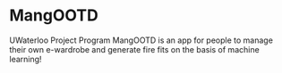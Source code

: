 # MangOOTD
UWaterloo Project Program
MangOOTD is an app for people to manage their own e-wardrobe and generate fire fits on the basis of machine learning!
